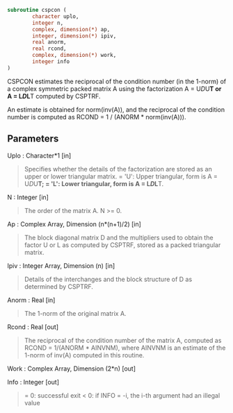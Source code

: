 ```fortran
subroutine cspcon (
		character uplo,
		integer n,
		complex, dimension(*) ap,
		integer, dimension(*) ipiv,
		real anorm,
		real rcond,
		complex, dimension(*) work,
		integer info
)
```

 CSPCON estimates the reciprocal of the condition number (in the
 1-norm) of a complex symmetric packed matrix A using the
 factorization A = U*D*U**T or A = L*D*L**T computed by CSPTRF.

 An estimate is obtained for norm(inv(A)), and the reciprocal of the
 condition number is computed as RCOND = 1 / (ANORM * norm(inv(A))).

## Parameters
Uplo : Character*1 [in]
> Specifies whether the details of the factorization are stored
> as an upper or lower triangular matrix.
> = 'U':  Upper triangular, form is A = U*D*U**T;
> = 'L':  Lower triangular, form is A = L*D*L**T.

N : Integer [in]
> The order of the matrix A.  N >= 0.

Ap : Complex Array, Dimension (n*(n+1)/2) [in]
> The block diagonal matrix D and the multipliers used to
> obtain the factor U or L as computed by CSPTRF, stored as a
> packed triangular matrix.

Ipiv : Integer Array, Dimension (n) [in]
> Details of the interchanges and the block structure of D
> as determined by CSPTRF.

Anorm : Real [in]
> The 1-norm of the original matrix A.

Rcond : Real [out]
> The reciprocal of the condition number of the matrix A,
> computed as RCOND = 1/(ANORM * AINVNM), where AINVNM is an
> estimate of the 1-norm of inv(A) computed in this routine.

Work : Complex Array, Dimension (2*n) [out]

Info : Integer [out]
> = 0:  successful exit
> < 0:  if INFO = -i, the i-th argument had an illegal value

